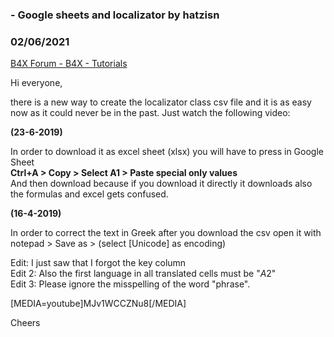###  - Google sheets and localizator by hatzisn
### 02/06/2021
[B4X Forum - B4X - Tutorials](https://www.b4x.com/android/forum/threads/104929/)

Hi everyone,  
  
there is a new way to create the localizator class csv file and it is as easy now as it could never be in the past. Just watch the following video:  
  
**(23-6-2019)**  
  
In order to download it as excel sheet (xlsx) you will have to press in Google Sheet  
**Ctrl+A > Copy > Select A1 > Paste special only values**  
And then download because if you download it directly it downloads also the formulas and excel gets confused.  
  
**(16-4-2019)**  
  
In order to correct the text in Greek after you download the csv open it with notepad > Save as > (select [Unicode] as encoding)  
  
Edit: I just saw that I forgot the key column  
Edit 2: Also the first language in all translated cells must be "$A$2"  
Edit 3: Please ignore the misspelling of the word "phrase".  
  
[MEDIA=youtube]MJv1WCCZNu8[/MEDIA]  
  
Cheers